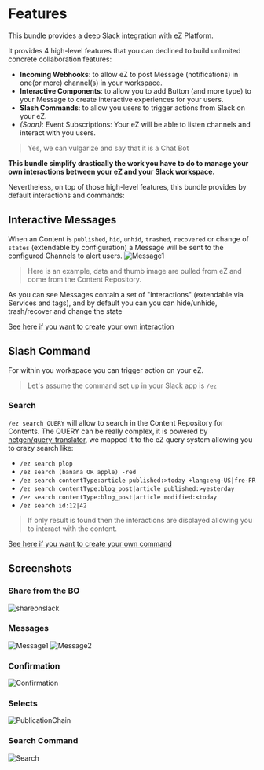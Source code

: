 # Features

This bundle provides a deep Slack integration with eZ Platform.

It provides 4 high-level features that you can declined to build unlimited concrete collaboration features:

- **Incoming Webhooks**: to allow eZ to post Message (notifications) in one(or more) channel(s) in your workspace.
- **Interactive Components**: to allow you to add Button (and more type) to your Message to create interactive 
experiences for your users.
- **Slash Commands**: to allow you users to trigger actions from Slack on your eZ.
- _(Soon)_: Event Subscriptions: Your eZ will be able to listen channels and interact with you users.

> Yes, we can vulgarize and say that it is a Chat Bot

**This bundle simplify drastically the work you have to do to manage your own interactions between your eZ and your Slack 
workspace.**

Nevertheless, on top of those high-level features, this bundle provides by default interactions and commands:

## Interactive Messages 

When an Content is `published`, `hid`, `unhid`, `trashed`, `recovered` or change of `states` (extendable by 
configuration) a Message will be sent to the configured Channels to alert users.
![Message1]

> Here is an example, data and thumb image are pulled from eZ and come from the Content Repository.

As you can see Messages contain a set of "Interactions" (extendable via Services and tags), and by default you can you 
can hide/unhide, trash/recover and change the state 

[See here if you want to create your own interaction](TODO)


## Slash Command

For within you workspace you can trigger action on your eZ.

> Let's assume the command set up in your Slack app is `/ez`

### Search

`/ez search QUERY` will allow to search in the Content Repository for Contents. The QUERY can be really complex, it is
powered by [netgen/query-translator](https://github.com/netgen/query-translator), we mapped it to the eZ query system
allowing you to crazy search like:

- `/ez search plop`
- `/ez search (banana OR apple) -red`
- `/ez search contentType:article published:>today +lang:eng-US|fre-FR`
- `/ez search contentType:blog_post|article published:>yesterday`
- `/ez search contentType:blog_post|article modified:<today`
- `/ez search id:12|42`

> If only result is found then the interactions are displayed allowing you to interact with the content.


[See here if you want to create your own command](TODO)

## Screenshots

### Share from the BO

![shareonslack]

### Messages

![Message1]
![Message2]

### Confirmation

![Confirmation]

### Selects

![PublicationChain]

### Search Command

![Search]



[Confirmation]: images/Confirmation.png
[Message1]: images/Message1.png
[Message2]: images/Message2.png
[PublicationChain]: images/PublicationChain.png
[Search]: images/search.png
[shareonslack]: images/shareonslack.png

[Doc-Commands]: images/Commands.png
[Doc-Interactions]: images/Interactions.png
[Doc-Models]: images/Models.png

